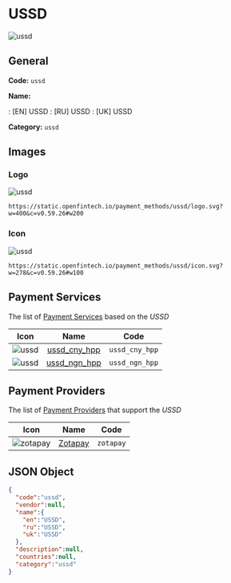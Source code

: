 
# USSD 
![ussd](https://static.openfintech.io/payment_methods/ussd/logo.svg?w=400&c=v0.59.26#w200)  

## General 
**Code:** `ussd` 
 
**Name:** 
 
:	[EN] USSD 
:	[RU] USSD 
:	[UK] USSD 
 
**Category:** `ussd` 
 

## Images 

### Logo 
![ussd](https://static.openfintech.io/payment_methods/ussd/logo.svg?w=400&c=v0.59.26#w200)  

```
https://static.openfintech.io/payment_methods/ussd/logo.svg?w=400&c=v0.59.26#w200
```  

### Icon 
![ussd](https://static.openfintech.io/payment_methods/ussd/icon.svg?w=278&c=v0.59.26#w100)  

```
https://static.openfintech.io/payment_methods/ussd/icon.svg?w=278&c=v0.59.26#w100
```  

## Payment Services 
 
The list of [Payment Services](/payment-services/) based on the _USSD_ 

|Icon|Name|Code| 
|:---:|:---:|:---:| 
|![ussd](https://static.openfintech.io/payment_methods/ussd/icon.svg?w=278&c=v0.59.26#w100) |[ussd_cny_hpp](/payment-services/ussd_cny_hpp/)|`ussd_cny_hpp`| 
|![ussd](https://static.openfintech.io/payment_methods/ussd/icon.svg?w=278&c=v0.59.26#w100) |[ussd_ngn_hpp](/payment-services/ussd_ngn_hpp/)|`ussd_ngn_hpp`| 
 

## Payment Providers 
 
The list of [Payment Providers](/payment-providers/) that support the _USSD_ 

|Icon|Name|Code| 
|:---:|:---:|:---:| 
|![zotapay](https://static.openfintech.io/payment_providers/zotapay/icon.png?w=278&c=v0.59.26#w100) |[Zotapay](/payment-providers/zotapay/)|`zotapay`| 
 

## JSON Object 

```json
{
  "code":"ussd",
  "vendor":null,
  "name":{
    "en":"USSD",
    "ru":"USSD",
    "uk":"USSD"
  },
  "description":null,
  "countries":null,
  "category":"ussd"
}
```  
